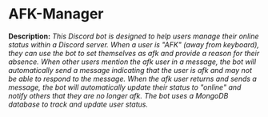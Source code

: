 # AFK-Manager


**Description:** *This Discord bot is designed to help users manage their online status within a Discord server. When a user is "AFK" (away from keyboard), they can use the bot to set themselves as afk and provide a reason for their absence. When other users mention the afk user in a message, the bot will automatically send a message indicating that the user is afk and may not be able to respond to the message. When the afk user returns and sends a message, the bot will automatically update their status to "online" and notify others that they are no longer afk. The bot uses a MongoDB database to track and update user status.*
